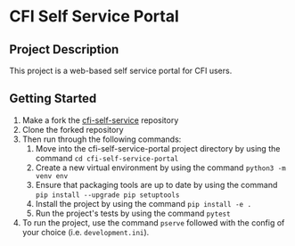 
# CFI Self Service Portal

## Project Description

This project is a web-based self service portal for CFI users.

## Getting Started

1. Make a fork the [cfi-self-service](https://github.com/UKHomeOffice/cfi-self-service) repository
2. Clone the forked repository
3. Then run through the following commands:
   1. Move into the cfi-self-service-portal project directory by using the command `cd cfi-self-service-portal`
   2. Create a new virtual environment by using the command `python3 -m venv env`
   3. Ensure that packaging tools are up to date by using the command `pip install --upgrade pip setuptools`
   4. Install the project by using the command `pip install -e .`
   5. Run the project's tests by using the command `pytest`
4. To run the project, use the command `pserve` followed with the config of your choice (i.e. `development.ini`).
